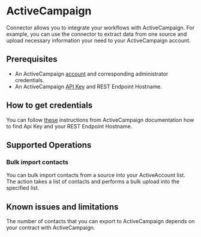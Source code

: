 
# ActiveCampaign

Connector allows you to integrate your workflows with ActiveCampaign. For example, you can use the connector to extract data from one source and upload necessary information your need to your ActiveCampaign account.

## Prerequisites

* An ActiveCampaign [account](https://www.activecampaign.com/) and corresponding administrator credentials.
* An ActiveCampaign [API Key](https://help.activecampaign.com/hc/articles/207317590-Getting-started-with-the-API#how-to-obtain-your-activecampaign-api-url-and-key) and REST Endpoint Hostname.

## How to get credentials

You can follow [these](https://help.activecampaign.com/hc/articles/207317590-Getting-started-with-the-API#how-to-obtain-your-activecampaign-api-url-and-key) instructions from ActiveCampaign documentation how to find Api Key and your REST Endpoint Hostname.

## Supported Operations

### Bulk import contacts

You can bulk import contacts from a source into your ActiveAccount list. The action takes a list of contacts and performs a bulk upload into the specified list.

## Known issues and limitations

The number of contacts that you can export to ActiveCampaign depends on your contract with ActiveCampaign.
